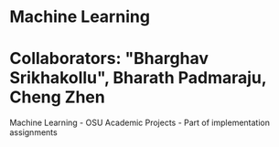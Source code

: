 # Machine Learning
# Collaborators: "Bharghav Srikhakollu", Bharath Padmaraju, Cheng Zhen
Machine Learning - OSU
Academic Projects - Part of implementation assignments
